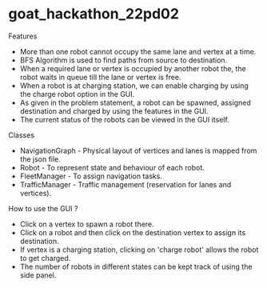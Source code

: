 # goat_hackathon_22pd02
 
Features
* More than one robot cannot occupy the same lane and vertex at a time.
* BFS Algorithm is used to find paths from source to destination.
* When a required lane or vertex is occupied by another robot the, the robot waits in queue till the lane or vertex is free.
* When a robot is at charging station, we can enable charging by using the charge robot option in the GUI.
* As given in the problem statement, a robot can be spawned, assigned destination and charged by using the features in the GUI.
* The current status of the robots can be viewed in the GUI itself.

Classes
* NavigationGraph - Physical layout of vertices and lanes is mapped from the json file.
* Robot - To represent state and behaviour of each robot.
* FleetManager - To assign navigation tasks.
* TrafficManager - Traffic management (reservation for lanes and vertices).

How to use the GUI ?
* Click on a vertex to spawn a robot there.
* Click on a robot and then click on the destination vertex to assign its destination.
* If vertex is a charging station, clicking on 'charge robot' allows the robot to get charged.
* The number of robots in different states can be kept track of using the side panel. 
